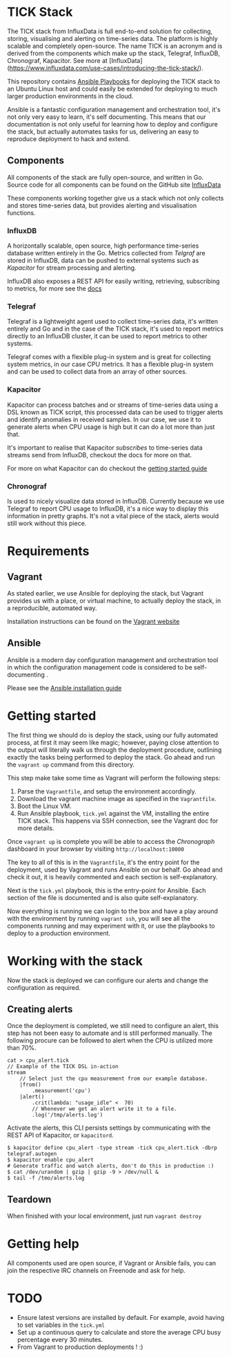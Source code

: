 # TICK Stack

The TICK stack from InfluxData is full end-to-end solution for collecting, storing, visualising and alerting on time-series data. The platform is highly scalable and completely open-source. The name TICK is an acronym and is  derived from the components which make up the stack, Telegraf, InfluxDB, Chronograf, Kapacitor. See more at [InfluxData] (https://www.influxdata.com/use-cases/introducing-the-tick-stack/).

This repository contains [Ansible Playbooks](https://docs.ansible.com/ansible/playbooks_intro.html) for deploying the TICK stack to an Ubuntu Linux host and could easily be extended for deploying to much larger production environments in the cloud.

Ansible is a fantastic configuration management and orchestration tool, it's not only very easy to learn, it's self documenting. This means that our documentation is not only useful for learning how to deploy and configure the stack, but actually automates tasks for us, delivering an easy to reproduce deployment to hack and extend.

## Components

All components of the stack are fully open-source, and written in Go. Source code for all components can be found on the GitHub site [InfluxData](https://github.com/influxdata)

These components working together give us a stack which not only collects and stores time-series data, but provides alerting and visualisation functions.

### InfluxDB

A horizontally scalable, open source, high performance time-series database written entirely in the Go.  Metrics collected from _Telgraf_ are stored in InfluxDB, data can be pushed to external systems such as _Kapacitor_ for stream processing and alerting.

InfluxDB also exposes a REST API for easily writing, retrieving, subscribing to metrics, for more see the [docs](https://docs.influxdata.com/influxdb/v1.0/)

### Telegraf

Telegraf is a lightweight agent used to collect time-series data, it's written entirely and Go and in the case of the TICK stack, it's used to report metrics directly to an InfluxDB cluster, it can be used to report metrics to other systems.

Telegraf comes with a flexible plug-in system and is great for collecting system metrics, in our case CPU metrics. It has a flexible plug-in system and can be used to collect data from an array of other sources.

### Kapacitor

Kapacitor can process batches and or streams of time-series data using a DSL known as TICK script, this processed data can be used to trigger alerts and identify anomalies in received samples. In our case, we use it to generate alerts when CPU usage is high but it can do a lot more than just that.

It's important to realise that Kapacitor _subscribes_ to time-series data streams send from InfluxDB, checkout the docs for more on that.

For more on what Kapacitor can do checkout the [getting started guide](https://docs.influxdata.com/kapacitor/v1.0/introduction/getting_started/)

### Chronograf

Is used to nicely visualize data stored in InfluxDB. Currently because we use Telegraf to report CPU usage to InfluxDB, it's a nice way to display this information in pretty graphs. It's not a vital piece of the stack, alerts would still work without this piece.

# Requirements

## Vagrant

As stated earlier, we use Ansible for deploying the stack, but Vagrant provides us with a place, or virtual machine, to actually deploy the stack, in a reproducible, automated way.

Installation instructions can be found on the [Vagrant website](https://www.vagrantup.com/docs/installation/)

## Ansible

Ansible is a modern day configuration management and orchestration tool in which the configuration management code is considered to be self-documenting .

Please see the [Ansible installation guide](http://docs.ansible.com/ansible/intro_installation.html<Paste>)

# Getting started

The first thing we should do is deploy the stack, using our fully automated process, at first it may seem like magic; however, paying close attention to the output will literally walk us through the deployment procedure, outlining  exactly the tasks being performed to deploy the stack. Go ahead and run the `vagrant up` command from this directory.

This step make take some time as Vagrant will perform the following steps:

1. Parse the `Vagrantfile`, and setup the environment accordingly.
1. Download the vagrant machine image as specified in the `Vagrantfile`.
2. Boot the Linux VM.
3. Run Ansible playbook, `tick.yml` against the VM, installing the entire TICK stack. This happens via SSH connection, see the Vagrant doc for more details.

Once `vagrant up` is complete you will be able to access the _Chronograph_ dashboard in your browser by visiting `http://localhost:10000`

The key to all of this is in the `Vagrantfile`, it's the entry point for the deployment, used by Vagrant and runs Ansible on our behalf. Go ahead and check it out, it is heavily commented and each section is self-explanatory.

Next is the `tick.yml` playbook, this is the entry-point for Ansible. Each section of the file is documented and is also quite self-explanatory.

Now everything is running we can login to the box and have a play around with the environment by running `vagrant ssh`, you will see all the components running and may experiment with it, or use the playbooks to deploy to a production environment.

# Working with the stack

Now the stack is deployed we can configure our alerts and change the configuration as required.

## Creating alerts

Once the deployment is completed, we still need to configure an alert, this step has not been easy to automate and is still performed manually. The following procure can be followed to alert when the CPU is utilized more than 70%.

```
cat > cpu_alert.tick
// Example of the TICK DSL in-action
stream
    // Select just the cpu measurement from our example database.
    |from()
        .measurement('cpu')
    |alert()
        .crit(lambda: "usage_idle" <  70)
        // Whenever we get an alert write it to a file.
        .log('/tmp/alerts.log')
```

Activate the alerts, this CLI persists settings by communicating with the REST API of Kapacitor, or `kapacitord`.

```
$ kapacitor define cpu_alert -type stream -tick cpu_alert.tick -dbrp telegraf.autogen
$ kapacitor enable cpu_alert
# Generate traffic and watch alerts, don't do this in production :)
$ cat /dev/urandom | gzip | gzip -9 > /dev/null &
$ tail -f /tmo/alerts.log
```

## Teardown

When finished with your local environment, just run `vagrant destroy`

# Getting help

All components used are open source, if Vagrant or Ansible fails, you can join the respective IRC channels on Freenode and ask for help.

# TODO

* Ensure latest versions are installed by default. For example, avoid having to set variables in the `tick.yml`
* Set up a continuous query to calculate and store the average CPU busy percentage every 30 minutes.
* From Vagrant to production deployments ! :)
